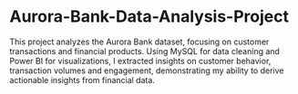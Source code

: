 # Aurora-Bank-Data-Analysis-Project
This project analyzes the Aurora Bank dataset, focusing on customer transactions and financial products. Using MySQL for data cleaning and Power BI for visualizations, I extracted insights on customer behavior, transaction volumes and engagement, demonstrating my ability to derive actionable insights from financial data.
